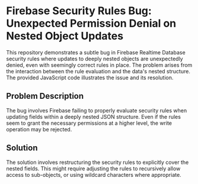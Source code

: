 # Firebase Security Rules Bug: Unexpected Permission Denial on Nested Object Updates

This repository demonstrates a subtle bug in Firebase Realtime Database security rules where updates to deeply nested objects are unexpectedly denied, even with seemingly correct rules in place.  The problem arises from the interaction between the rule evaluation and the data's nested structure.  The provided JavaScript code illustrates the issue and its resolution.

## Problem Description

The bug involves Firebase failing to properly evaluate security rules when updating fields within a deeply nested JSON structure.  Even if the rules seem to grant the necessary permissions at a higher level, the write operation may be rejected.

## Solution

The solution involves restructuring the security rules to explicitly cover the nested fields.  This might require adjusting the rules to recursively allow access to sub-objects, or using wildcard characters where appropriate.